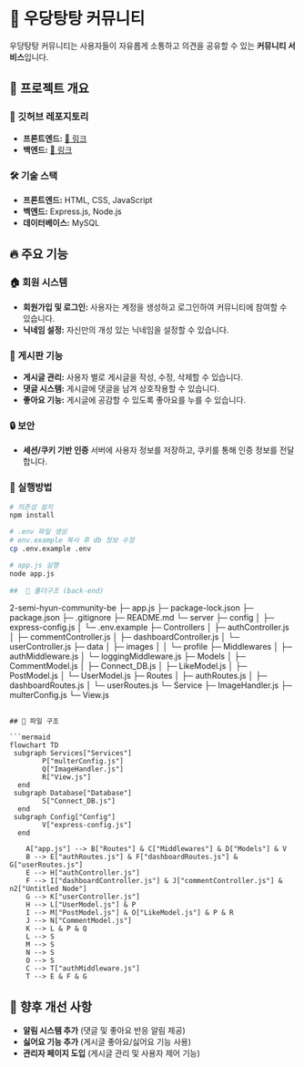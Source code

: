 # 🏡 우당탕탕 커뮤니티

우당탕탕 커뮤니티는 사용자들이 자유롭게 소통하고 의견을 공유할 수 있는 **커뮤니티 서비스**입니다.

## 🚀 프로젝트 개요
### 📌 깃허브 레포지토리
- **프론트엔드:** [🔗 링크](https://github.com/100-hours-a-week/2-semi-hyun-community-fe)
- **백엔드:** [🔗 링크](https://github.com/100-hours-a-week/2-semi-hyun-community-be)

### 🛠️ 기술 스택
- **프론트엔드:** HTML, CSS, JavaScript
- **백엔드:** Express.js, Node.js
- **데이터베이스:** MySQL


## 🔥 주요 기능
### 🏠 회원 시스템
- **회원가입 및 로그인:** 사용자는 계정을 생성하고 로그인하여 커뮤니티에 참여할 수 있습니다.
- **닉네임 설정:** 자신만의 개성 있는 닉네임을 설정할 수 있습니다.

### 📝 게시판 기능
- **게시글 관리:** 사용자 별로 게시글을 작성, 수정, 삭제할 수 있습니다.
- **댓글 시스템:** 게시글에 댓글을 남겨 상호작용할 수 있습니다.
- **좋아요 기능:** 게시글에 공감할 수 있도록 좋아요를 누를 수 있습니다.

### 🔒 보안
- **세션/쿠키 기반 인증** 서버에 사용자 정보를 저장하고, 쿠키를 통해 인증 정보를 전달합니다.

### 📖 실행방법
``` bash
# 의존성 설치
npm install

# .env 파일 생성 
# env.example 복사 후 db 정보 수정
cp .env.example .env

# app.js 실행
node app.js
  
##  📁 폴더구조 (back-end)
```
2-semi-hyun-community-be
├─ app.js
├─ package-lock.json
├─ package.json
├─ .gitignore
├─ README.md
└─ server
   ├─ config
   │  ├─ express-config.js
   │  └─ .env.example
   ├─ Controllers
   │  ├─ authController.js
   │  ├─ commentController.js
   │  ├─ dashboardController.js
   │  └─ userController.js
   ├─ data
   │  ├─ images
   │  │  └─ profile
   ├─ Middlewares
   │  ├─ authMiddleware.js
   │  └─ loggingMiddleware.js
   ├─ Models
   │  ├─ CommentModel.js
   │  ├─ Connect_DB.js
   │  ├─ LikeModel.js
   │  ├─ PostModel.js
   │  └─ UserModel.js
   ├─ Routes
   │  ├─ authRoutes.js
   │  ├─ dashboardRoutes.js
   │  └─ userRoutes.js
   └─ Service
      ├─ ImageHandler.js
      ├─ multerConfig.js
      └─ View.js

```

## 📂 파일 구조

```mermaid
flowchart TD
 subgraph Services["Services"]
        P["multerConfig.js"]
        Q["ImageHandler.js"]
        R["View.js"]
  end
 subgraph Database["Database"]
        S["Connect_DB.js"]
  end
 subgraph Config["Config"]
        V["express-config.js"]
  end

    A["app.js"] --> B["Routes"] & C["Middlewares"] & D["Models"] & V
    B --> E["authRoutes.js"] & F["dashboardRoutes.js"] & G["userRoutes.js"]
    E --> H["authController.js"]
    F --> I["dashboardController.js"] & J["commentController.js"] & n2["Untitled Node"]
    G --> K["userController.js"]
    H --> L["UserModel.js"] & P
    I --> M["PostModel.js"] & O["LikeModel.js"] & P & R
    J --> N["CommentModel.js"]
    K --> L & P & Q
    L --> S
    M --> S
    N --> S
    O --> S
    C --> T["authMiddleware.js"]
    T --> E & F & G
```

## 📌 향후 개선 사항
- **알림 시스템 추가** (댓글 및 좋아요 반응 알림 제공)
- **싫어요 기능 추가** (게시글 좋아요/싫어요 기능 사용)
- **관리자 페이지 도입** (게시글 관리 및 사용자 제어 기능)
